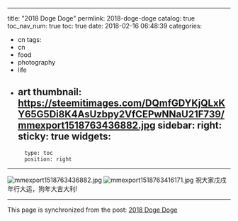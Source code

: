 
---
title: "2018 Doge Doge"
permlink: 2018-doge-doge
catalog: true
toc_nav_num: true
toc: true
date: 2018-02-16 06:48:39
categories:
- cn
tags:
- cn
- food
- photography
- life
- art
thumbnail: https://steemitimages.com/DQmfGDYKjQLxKY65G5Di8K4AsUzbpy2VfCEPwNNaU21F739/mmexport1518763436882.jpg
sidebar:
    right:
        sticky: true
widgets:
    -
        type: toc
        position: right
---


![mmexport1518763436882.jpg](https://steemitimages.com/DQmfGDYKjQLxKY65G5Di8K4AsUzbpy2VfCEPwNNaU21F739/mmexport1518763436882.jpg)
![mmexport1518763416171.jpg](https://steemitimages.com/DQmZ8e1w2f2Jj35nXiXGSmt1sH1JovHEtjkQfPPbptaj2WN/mmexport1518763416171.jpg)
祝大家戊戌年行大运，狗年大吉大利!

- - -

This page is synchronized from the post: [2018 Doge Doge](https://steemit.com/@andrewma/2018-doge-doge)
